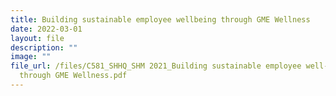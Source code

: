 ```yaml
---
title: Building sustainable employee wellbeing through GME Wellness
date: 2022-03-01
layout: file
description: ""
image: ""
file_url: /files/C581_SHHQ_SHM 2021_Building sustainable employee well-being
  through GME Wellness.pdf
---
```

